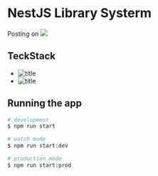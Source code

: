 # NestJS Library Systerm
  Posting on <a href="https://velog.io/@whdud132/series/NestJS"><img src="https://img.shields.io/badge/Tech%20Blog-11B48A?style=flat-square&logo=Vimeo&logoColor=white&link=https://velog.io/@whdud132"/></a>
## TeckStack

- ![title](https://img.shields.io/badge/-TypeScript-007ACC?&logo=TypeScript&logoColor=white)
- ![title](https://img.shields.io/badge/-NestJS-E0234E?&logo=NestJS&logoColor=white)

## Running the app

```bash
# development
$ npm run start

# watch mode
$ npm run start:dev

# production mode
$ npm run start:prod
```
